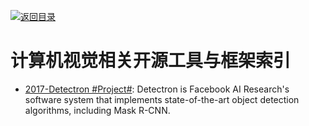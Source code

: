 [![返回目录](https://parg.co/UGo)](https://parg.co/b4z)

# 计算机视觉相关开源工具与框架索引

* [2017-Detectron #Project#](https://github.com/facebookresearch/Detectron): Detectron is Facebook AI Research's software system that implements state-of-the-art object detection algorithms, including Mask R-CNN.
